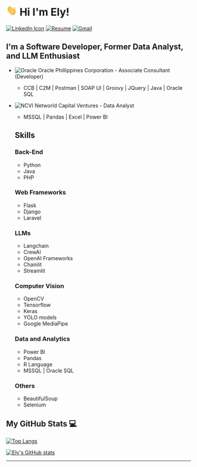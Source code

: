 # [<img src="https://raw.githubusercontent.com/ABSphreak/ABSphreak/master/gifs/Hi.gif" width="30px">][ely-website] Hi I'm Ely! 
[<img src="https://raw.githubusercontent.com/dheereshagrwal/colored-icons/abc7fd264f36c6a1e3fc16e1cd5e94735ec671d8/public/icons/linkedin/linkedin.svg" alt="LinkedIn Icon" width="30" height="30">][ely-website]
[<img src="https://encrypted-tbn0.gstatic.com/images?q=tbn:ANd9GcS02uNgEFNP0TNJIjPVJcNftjBi5afb25ou-RScNq3q9Q&s" alt="Resume" width="27" height="27">][ely-resume]
[<img src="https://raw.githubusercontent.com/dheereshagrwal/colored-icons/abc7fd264f36c6a1e3fc16e1cd5e94735ec671d8/public/icons/gmail/gmail.svg" alt="Gmail" width="30" height="30">][ely-mail]


## I'm a Software Developer, Former Data Analyst, and LLM Enthusiast
- <img src="https://cdn.icon-icons.com/icons2/2699/PNG/512/oracle_logo_icon_168918.png" alt="Oracle" width="20" height="20"> Oracle Phillippines Corporation - Associate Consultant (Developer)
  - CCB | C2M | Postman | SOAP UI | Groovy | JQuery | Java | Oracle SQL
- <img src="https://lh4.googleusercontent.com/proxy/62b9QpqBN4T4t9kUoDy2xpfmEV1ZbyF-DlEwYigYylS1px_swXbKipq34Lv8nMA4o5CBViU3" alt="NCVI" width="20" height="20"> Networld Capital Ventures - Data Analyst
  - MSSQL | Pandas | Excel | Power BI 

  ## Skills

  ### Back-End
  - Python
  - Java
  - PHP 

  ### Web Frameworks
  - Flask
  - Django
  - Laravel

   ### LLMs
  - Langchain
  - CrewAI
  - OpenAI Frameworks
  - Chainlit
  - Streamlit
 
   ### Computer Vision
   - OpenCV
   - Tensorflow
   - Keras
   - YOLO models
   - Google MediaPipe

   ### Data and Analytics
   - Power BI
   - Pandas
   - R Language
   - MSSQL | Oracle SQL

   ### Others
   - BeautifulSoup
   - Selenium

## My GitHub Stats 💻

[![Top Langs](https://github-readme-stats.vercel.app/api/top-langs/?username=eliasezar27&hide=java,html,css&theme=dracula)](https://github.com/eliasezar27/github-readme-stats)

[![Ely's GitHub stats](https://github-readme-stats.vercel.app/api?username=eliasezar27&theme=dracula)](https://github.com/eliasezar27/github-readme-stats)


[twitter]: https://twitter.com/patloeber
[youtube]: http://youtube.com/@patloeber
[website]: https://www.python-engineer.com/
[pats-website]: https://www.patloeber.com/
[devto]: https://dev.to/python_engineer
[instagram]: https://www.instagram.com/patloeber/
[discord]: https://discord.gg/FHMg9tKFSN

---


[ely-website]: https://www.linkedin.com/in/eliascabo/
[ely-resume]: https://drive.google.com/file/d/1b1wN8_OjSHsyHi2m4W4YJX4_ToCTGQl8/view
[ely-mail]: mailto:eliascabo27@gmail.com